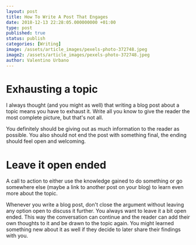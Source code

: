 ```yaml
---
layout: post
title: How To Write A Post That Engages
date: 2018-12-13 22:28:05.000000000 +01:00
type: post
published: true
status: publish
categories: [Writing]
image: /assets/article_images/pexels-photo-372748.jpeg
image2: /assets/article_images/pexels-photo-372748.jpeg
author: Valentino Urbano
---
```


<!-- _This is not going where you think it's going to go... At least it didn't go where I expected it to go._ -->

# Exhausting a topic

I always thought (and you might as well) that writing a blog post about a topic means you have to exhaust it. Write all you know to give the reader the most complete picture, but that's not all.

You definitely should be giving out as much information to the reader as possible. You also should not end the post with something final, the ending should feel open and welcoming.

# Leave it open ended

A call to action to either use the knowledge gained to do something or go somewhere else (maybe a link to another post on your blog) to learn even more about the topic.

Whenever you write a blog post, don't close the argument without leaving any option open to discuss it further. You always want to leave it a bit open ended. This way the conversation can continue and the reader can add their own thoughts to it and be drawn to the topic again. You might learned something new about it as well if they decide to later share their findings with you.
